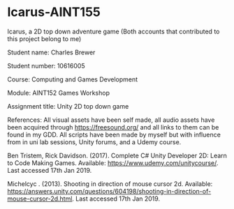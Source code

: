 # Icarus-AINT155
Icarus, a 2D top down adventure game (Both accounts that contributed to this project belong to me)

Student name:
Charles Brewer

Student number:
10616005

Course:
Computing and Games Development

Module:
AINT152 Games Workshop

Assignment title:
Unity 2D top down game

References:
All visual assets have been self made, all audio assets have been acquired through https://freesound.org/ and all links to them can be found in my GDD.
All scripts have been made by myself but with influence from in uni lab sessions, Unity forums, and a Udemy course.

Ben Tristem, Rick Davidson. (2017). Complete C# Unity Developer 2D: Learn to Code Making Games. Available: https://www.udemy.com/unitycourse/. Last accessed 17th Jan 2019.

Michelcyc . (2013). Shooting in direction of mouse cursor 2d. Available: https://answers.unity.com/questions/604198/shooting-in-direction-of-mouse-cursor-2d.html. Last accessed 17th Jan 2019.

